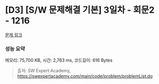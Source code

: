 # [D3] [S/W 문제해결 기본] 3일차 - 회문2 - 1216 

[문제 링크](https://swexpertacademy.com/main/code/problem/problemDetail.do?contestProbId=AV14Rq5aABUCFAYi) 

### 성능 요약

메모리: 75,700 KB, 시간: 2,763 ms, 코드길이: 616 Bytes



> 출처: SW Expert Academy, https://swexpertacademy.com/main/code/problem/problemList.do